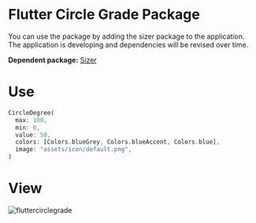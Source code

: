 # Flutter Circle Grade Package

You can use the package by adding the sizer package to the application.
The application is developing and dependencies will be revised over time.

**Dependent package:** [Sizer](https://pub.dev/packages/sizer)

# Use
```dart
CircleDegree(
  max: 100,
  min: 0,
  value: 50,
  colors: [Colors.blueGrey, Colors.blueAccent, Colors.blue],
  image: "assets/icon/default.png",
)
```


# View

![fluttercirclegrade](https://github.com/user-attachments/assets/5da50e59-0d2a-4f50-b0c9-6b0f93cd3288)


